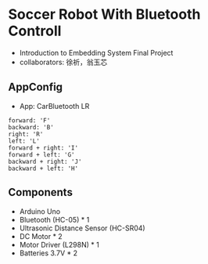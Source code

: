 # Soccer Robot With Bluetooth Controll
- Introduction to Embedding System Final Project
- collaborators: 徐祈，翁玉芯

## AppConfig
- App: CarBluetooth LR
```
forward: 'F'
backward: 'B'
right: 'R'
left: 'L'
forward + right: 'I'
forward + left: 'G'
backward + right: 'J'
backward + left: 'H'
```

## Components
- Arduino Uno
- Bluetooth (HC-05) * 1
- Ultrasonic Distance Sensor (HC-SR04)
- DC Motor * 2
- Motor Driver (L298N) * 1
- Batteries 3.7V * 2